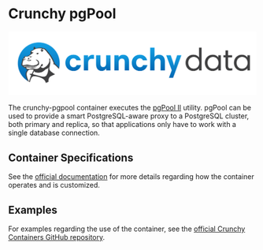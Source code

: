 # Crunchy pgPool

![](https://raw.githubusercontent.com/CrunchyData/crunchy-containers/master/images/crunchy_logo.png)

The crunchy-pgpool container executes the [pgPool II](http://www.pgpool.net/mediawiki/index.php/Main_Page) utility. pgPool can be used to provide a smart PostgreSQL-aware proxy to a PostgreSQL cluster, both primary and replica, so that applications only have to work with a single database connection.

## Container Specifications

See the [official documentation](https://crunchydata.github.io/crunchy-containers/container-specifications/crunchy-pgpool/) for more details regarding how the container operates and is customized.

## Examples

For examples regarding the use of the container, see the [official Crunchy Containers GitHub repository](https://github.com/CrunchyData/crunchy-containers/tree/master/examples/docker).
